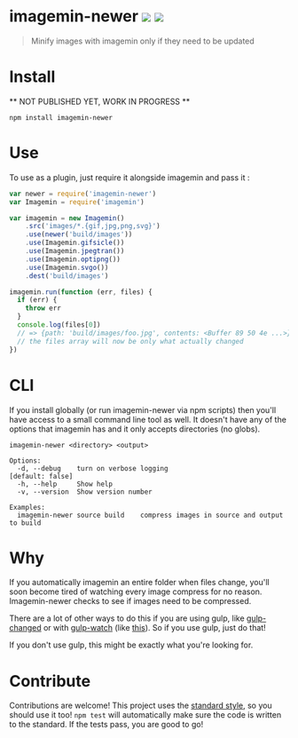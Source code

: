 # imagemin-newer [![](https://img.shields.io/npm/v/imagemin-newer.svg?style=flat-square)](https://www.npmjs.com/package/imagemin-newer) [![](https://img.shields.io/travis/paulcpederson/imagemin-newer.svg?style=flat-square)](https://travis-ci.org/paulcpederson/imagemin-newer)

> Minify images with imagemin only if they need to be updated

# Install

** NOT PUBLISHED YET, WORK IN PROGRESS **

```
npm install imagemin-newer
```

# Use

To use as a plugin, just require it alongside imagemin and pass it :

```js
var newer = require('imagemin-newer')
var Imagemin = require('imagemin')

var imagemin = new Imagemin()
    .src('images/*.{gif,jpg,png,svg}')
    .use(newer('build/images'))
    .use(Imagemin.gifsicle())
    .use(Imagemin.jpegtran())
    .use(Imagemin.optipng())
    .use(Imagemin.svgo())
    .dest('build/images')

imagemin.run(function (err, files) {
  if (err) {
    throw err
  }
  console.log(files[0])
  // => {path: 'build/images/foo.jpg', contents: <Buffer 89 50 4e ...>}
  // the files array will now be only what actually changed
})
```

# CLI

If you install globally (or run imagemin-newer via npm scripts) then you'll have access to a small command line tool as well. It doesn't have any of the options that imagemin has and it only accepts directories (no globs).

```
imagemin-newer <directory> <output>

Options:
  -d, --debug    turn on verbose logging                        [default: false]
  -h, --help     Show help
  -v, --version  Show version number

Examples:
  imagemin-newer source build    compress images in source and output to build
```

# Why

If you automatically imagemin an entire folder when files change, you'll soon become tired of watching every image compress for no reason. Imagemin-newer checks to see if images need to be compressed.

There are a lot of other ways to do this if you are using gulp, like [gulp-changed](https://www.npmjs.com/package/gulp-changed) or with [gulp-watch](https://github.com/floatdrop/gulp-watch) (like [this](https://github.com/gulpjs/gulp/blob/master/docs/recipes/rebuild-only-files-that-change.md)). So if you use gulp, just do that!

If you don't use gulp, this might be exactly what you're looking for.

# Contribute

Contributions are welcome! This project uses the [standard style](https://github.com/feross/standard), so you should use it too! `npm test` will automatically make sure the code is written to the standard. If the tests pass, you are good to go!



